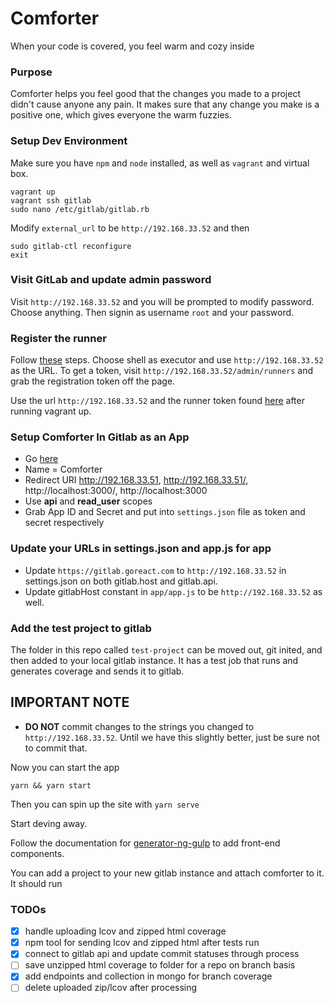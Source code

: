 # Comforter
When your code is covered, you feel warm and cozy inside

### Purpose
Comforter helps you feel good that the changes you made to a project didn't cause anyone any pain.  It makes sure that any change you make is a positive one, which gives everyone the warm fuzzies.

### Setup Dev Environment
Make sure you have `npm` and `node` installed, as well as `vagrant` and virtual box.

```shell
vagrant up
vagrant ssh gitlab
sudo nano /etc/gitlab/gitlab.rb
```

Modify `external_url` to be `http://192.168.33.52` and then

```shell
sudo gitlab-ctl reconfigure
exit
```

### Visit GitLab and update admin password
Visit `http://192.168.33.52` and you will be prompted to modify password.  Choose anything.  Then signin as username `root` and your password.

### Register the runner

Follow [these](https://docs.gitlab.com/runner/register/index.html) steps.
Choose shell as executor and use `http://192.168.33.52` as the URL.  To get a token,
visit `http://192.168.33.52/admin/runners` and grab the registration token off the page.

Use the url `http://192.168.33.52` and the runner token found [here](http://192.168.33.52/admin/runners) after running vagrant up.

### Setup Comforter In Gitlab as an App
* Go [here](http://192.168.33.52/admin/applications/new)
* Name = Comforter
* Redirect URI http://192.168.33.51, http://192.168.33.51/, http://localhost:3000/, http://localhost:3000
* Use **api** and **read_user** scopes
* Grab App ID and Secret and put into `settings.json` file as token and secret respectively

### Update your URLs in settings.json and app.js for app
* Update `https://gitlab.goreact.com` to `http://192.168.33.52` in settings.json on both gitlab.host and gitlab.api.
* Update gitlabHost constant in `app/app.js` to be `http://192.168.33.52` as well.

### Add the test project to gitlab
The folder in this repo called `test-project` can be moved out, git inited, and then added to your local gitlab instance.  It has a test job that runs and generates coverage and sends it to gitlab.

## IMPORTANT NOTE
* **DO NOT** commit changes to the strings you changed to `http://192.168.33.52`.  Until we have this slightly better, just be sure not to commit that.

Now you can start the app
```
yarn && yarn start
```

Then you can spin up the site with `yarn serve`

Start deving away.

Follow the documentation for [generator-ng-gulp](https://github.com/erikdonohoo/generator-ng-gulp) to add front-end components.

You can add a project to your new gitlab instance and attach comforter to it.
It should run

### TODOs

* [x] handle uploading lcov and zipped html coverage
* [x] npm tool for sending lcov and zipped html after tests run
* [x] connect to gitlab api and update commit statuses through process
* [ ] save unzipped html coverage to folder for a repo on branch basis
* [x] add endpoints and collection in mongo for branch coverage
* [ ] delete uploaded zip/lcov after processing
